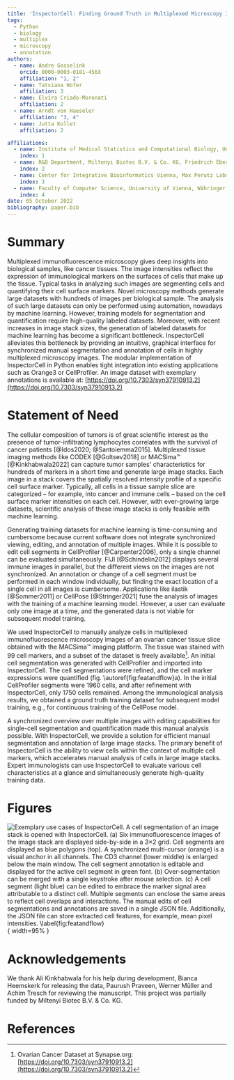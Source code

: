 ```yaml
---
title: 'InspectorCell: Finding Ground Truth in Multiplexed Microscopy Images'
tags:
  - Python
  - biology
  - multiplex
  - microscopy
  - annotation
authors:
  - name: Andre Gosselink
    orcid: 0000-0003-0181-456X
    affiliation: "1, 2"
  - name: Tatsiana Hofer
    affiliation: 3
  - name: Elvira Criado-Moronati
    affiliation: 2
  - name: Arndt von Haeseler
    affiliation: "3, 4"
  - name: Jutta Kollet
    affiliation: 2

affiliations:
  - name: Institute of Medical Statistics and Computational Biology, University of Cologne, Bachemer Str. 86, 50931 Cologne, Germany
    index: 1
  - name: R&D Department, Miltenyi Biotec B.V. & Co. KG, Friedrich Ebert Straße 68, 51429 Bergisch Gladbach, Germany
    index: 2
  - name: Center for Integrative Bioinformatics Vienna, Max Perutz Labs, University of Vienna, Medical University of Vienna, Dr. Bohr Gasse 9, 1030 Vienna, Austria
    index: 3
  - name: Faculty of Computer Science, University of Vienna, Währinger Str. 29, 1090 Vienna, Austria
    index: 4
date: 05 October 2022
bibliography: paper.bib
---
```


# Summary
Multiplexed immunofluorescence microscopy gives deep insights into biological samples, like cancer tissues. The image intensities reflect the expression of immunological markers on the surfaces of cells that make up the tissue. Typical tasks in analyzing such images are segmenting cells and quantifying their cell surface markers. Novel microscopy methods generate large datasets with hundreds of images per biological sample. The analysis of such large datasets can only be performed using automation, nowadays by machine learning.
However, training models for segmentation and quantification require high-quality labeled datasets. Moreover, with recent increases in image stack sizes, the generation of labeled datasets for machine learning has become a significant bottleneck. InspectorCell alleviates this bottleneck by providing an intuitive, graphical interface for synchronized manual segmentation and annotation of cells in highly multiplexed microscopy images. The modular implementation of InspectorCell in Python enables tight integration into existing applications such as Orange3 or CellProfiler. An image dataset with exemplary annotations is available at: [https://doi.org/10.7303/syn37910913.2](https://doi.org/10.7303/syn37910913.2)

# Statement of Need
The cellular composition of tumors is of great scientific interest as the presence of tumor-infiltrating lymphocytes correlates with the survival of cancer patients [@Idos2020; @Santoiemma2015]. Multiplexed tissue imaging methods like CODEX [@Goltsev2018] or MACSima™ [@Kinkhabwala2022] can capture tumor samples' characteristics for hundreds of markers in a short time and generate large image stacks. Each image in a stack covers the spatially resolved intensity profile of a specific cell surface marker. Typically, all cells in a tissue sample slice are categorized – for example, into cancer and immune cells – based on the cell surface marker intensities on each cell. However, with ever-growing large datasets, scientific analysis of these image stacks is only feasible with machine learning.

Generating training datasets for machine learning is time-consuming and cumbersome because current software does not integrate synchronized viewing, editing, and annotation of multiple images. While it is possible to edit cell segments in CellProfiler [@Carpenter2006], only a single channel can be evaluated simultaneously. FIJI [@Schindelin2012] displays several immune images in parallel, but the different views on the images are not synchronized. An annotation or change of a cell segment must be performed in each window individually, but finding the exact location of a single cell in all images is cumbersome. Applications like ilastik [@Sommer2011] or CellPose [@Stringer2021]  fuse the analysis of images with the training of a machine learning model. However, a user can evaluate only one image at a time, and the generated data is not viable for subsequent model training.

We used InspectorCell to manually analyze cells in multiplexed immunofluorescence microscopy images of an ovarian cancer tissue slice obtained with the MACSima™ imaging platform. The tissue was stained with 99 cell markers, and a subset of the dataset is freely available[^1]. An initial cell segmentation was generated with CellProfiler and imported into InspectorCell. The cell segmentations were refined, and the cell marker expressions were quantified (fig. \autoref{fig:featandflow}a). In the initial CellProfiler segments were 1960 cells, and after refinement with InspectorCell, only 1750 cells remained. Among the immunological analysis results, we obtained a ground truth training dataset for subsequent model training, e.g., for continuous training of the CellPose model.

A synchronized overview over multiple images with editing capabilities for single-cell segmentation and quantification made this manual analysis possible. With InspectorCell, we provide a solution for efficient manual segmentation and annotation of large image stacks. The primary benefit of InspectorCell is the ability to view cells within the context of multiple cell markers, which accelerates manual analysis of cells in large image stacks. Expert immunologists can use InspectorCell to evaluate various cell characteristics at a glance and simultaneously generate high-quality training data.

[^1]: Ovarian Cancer Dataset at Synapse.org: [https://doi.org/10.7303/syn37910913.2](https://doi.org/10.7303/syn37910913.2)

# Figures

![Exemplary use cases of InspectorCell. A cell segmentation of an image stack is opened with InspectorCell. (a) Six immunofluorescence images of the image stack are displayed side-by-side in a 3×2 grid. Cell segments are displayed as blue polygons (top). A synchronized multi-cursor (orange) is a visual anchor in all channels. The CD3 channel (lower middle) is enlarged below the main window. The cell segment annotation is editable and displayed for the active cell segment in green font. (b) Over-segmentation can be merged with a single keystroke after mouse selection. (c) A cell segment (light blue) can be edited to embrace the marker signal area attributable to a distinct cell. Multiple segments can enclose the same areas to reflect cell overlaps and interactions. The manual edits of cell segmentations and annotations are saved in a single JSON file. Additionally, the JSON file can store extracted cell features, for example, mean pixel intensities.
\label{fig:featandflow}](doc/fig/featandflowS.svg.png){ width=95% }

# Acknowledgements

We thank Ali Kinkhabwala for his help during development, Bianca Heemskerk for releasing the data, Paurush Praveen, Werner Müller and Achim Tresch for reviewing the manuscript.
This project was partially funded by Miltenyi Biotec B.V. & Co. KG.

# References

